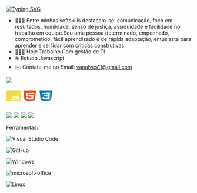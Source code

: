 
[![Typing SVG](https://readme-typing-svg.herokuapp.com/?color=0000FF&size=35&center=true&vCenter=true&width=1000&lines=Olá,+Meu+Nome+é+Edivan+Alves;Dev+backend+;+:%29)](https://git.io/typing-svg)


- 👩🏾‍🎓 Entre minhas softskills destacam-se: comunicação, foco em resultados, humildade, senso de justiça, assiduidade e facilidade no trabalho em equipe.Sou uma pessoa determinado, empenhado, comprometido, fácil aprendizado e de rápida adaptação, entusiasta para aprender e sei lidar com criticas construtivas.
- 🧑🏽‍🔧  Hoje Trabalho Com gestão de TI
- ☕  Estudo Javascript
- ✉️  Contate-me no Email: vanalves11@gmail.com


    
<picture>
  <source
    srcset="https://github-readme-stats.vercel.app/api?username=edivanalves&show_icons=true&theme=dark"
    media="(prefers-color-scheme: dark)"
  />
  <source
    srcset="https://github-readme-stats.vercel.app/api?username=anuraghazra&show_icons=true"
    media="(prefers-color-scheme: light), (prefers-color-scheme: no-preference)"
  />
  <img src="https://github-readme-stats.vercel.app/api?username=anuraghazra&show_icons=true" />
</picture>


<div style="display: inline_block"><br>
  <img align="center" alt="van-Js" height="30" width="40" src="https://raw.githubusercontent.com/devicons/devicon/master/icons/javascript/javascript-plain.svg">
  
<img align="center" alt="van-HTML" height="30" width="40" src="https://raw.githubusercontent.com/devicons/devicon/master/icons/html5/html5-original.svg">
  <img align="center" alt="van-CSS" height="30" width="40" src="https://raw.githubusercontent.com/devicons/devicon/master/icons/css3/css3-original.svg">
 
 
</div>


  
  ##
 
<div> 
  
  <a href="https://instagram.com/edivan_alves_of" target="_blank"><img src="https://img.shields.io/badge/-Instagram-%23E4405F?style=for-the-badge&logo=instagram&logoColor=white" target="_blank"></a>
 	<a href="https://www.twitch.tv/edivan_alves" target="_blank"><img src="https://img.shields.io/badge/Twitch-9146FF?style=for-the-badge&logo=twitch&logoColor=white" target="_blank"></a>
 <a href = "mailto:vanalves11@gmail.com"><img src="https://img.shields.io/badge/-Gmail-%23333?style=for-the-badge&logo=gmail&logoColor=white" target="_blank"></a>
  <a href="https://www.linkedin.com/in/edivan-alves/)" target="_blank"><img src="https://img.shields.io/badge/-LinkedIn-%230077B5?style=for-the-badge&logo=linkedin&logoColor=white" target="_blank"></a> 
  
</div>

   Ferramentas:

![Visual Studio Code](https://img.shields.io/badge/-Visual%20Studio%20Code-0D1117?style=for-the-badge&logo=visual-studio-code&logoColor=007ACC&labelColor=0D1117)&nbsp;

<!-- ![Git](https://img.shields.io/badge/-Git-0D1117?style=for-the-badge&logo=git&labelColor=0D1117)&nbsp; -->
![GitHub](https://img.shields.io/badge/-GitHub-0D1117?style=for-the-badge&logo=github&labelColor=0D1117)&nbsp;

![Windows](https://img.shields.io/badge/-Windows-0D1117?style=for-the-badge&logo=windows&labelColor=0D1117)&nbsp;

![microsoft-office](https://img.shields.io/badge/-microsoft_office-0D1117?style=for-the-badge&logo=microsoft-office&labelColor=0D1117)&nbsp;

![Linux](https://img.shields.io/badge/-Linux-0D1117?style=for-the-badge&logo=linux&labelColor=0D1117)&nbsp;



  
